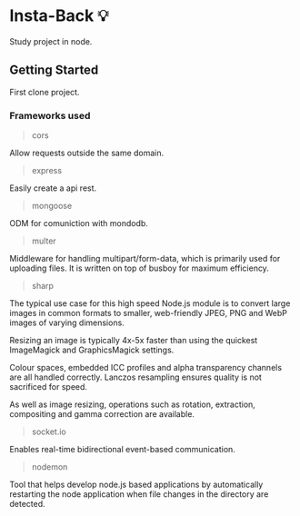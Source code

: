 # Insta-Back :bulb:

Study project in node.

## Getting Started

First clone project.

### Frameworks used

> cors

Allow requests outside the same domain.

> express

Easily create a api rest.

> mongoose

ODM for comuniction with mondodb.

> multer

Middleware for handling multipart/form-data, which is primarily used for uploading files. It is written on top of busboy for maximum efficiency.

> sharp

The typical use case for this high speed Node.js module is to convert large images in common formats to smaller, web-friendly JPEG, PNG and WebP images of varying dimensions.

Resizing an image is typically 4x-5x faster than using the quickest ImageMagick and GraphicsMagick settings.

Colour spaces, embedded ICC profiles and alpha transparency channels are all handled correctly. Lanczos resampling ensures quality is not sacrificed for speed.

As well as image resizing, operations such as rotation, extraction, compositing and gamma correction are available.

> socket.io

Enables real-time bidirectional event-based communication.

> nodemon

Tool that helps develop node.js based applications by automatically restarting the node application when file changes in the directory are detected.
